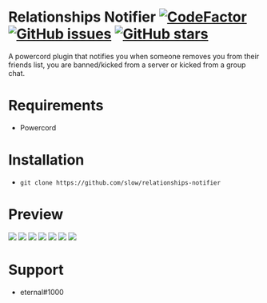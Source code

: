 # Relationships Notifier [![CodeFactor](https://www.codefactor.io/repository/github/slow/relationships-notifier/badge)](https://www.codefactor.io/repository/github/slow/relationships-notifier) [![GitHub issues](https://img.shields.io/github/issues/slow/relationships-notifier?style=flat)](https://github.com/slow/relationships-notifier/issues) [![GitHub stars](https://img.shields.io/github/stars/slow/relationships-notifier?style=flat)](https://github.com/slow/relationships-notifier/stargazers)

A powercord plugin that notifies you when someone removes you from their friends list, you are banned/kicked from a server or kicked from a group chat.

# Requirements

-  Powercord

# Installation

-  `git clone https://github.com/slow/relationships-notifier`

# Preview

<img src="https://i.imgur.com/5sdFepE.png"/>
<img src="https://i.imgur.com/xs2IvJh.png"/>
<img src="https://i.imgur.com/XrPBOIQ.png"/>
<img src="https://i.imgur.com/x8Ac0HS.png"/>
<img src="https://i.imgur.com/l8vH1TX.png"/>
<img src="https://i.imgur.com/AOLOpn4.png"/>
<img src="https://i.imgur.com/SKDP0y8.png"/>

# Support
- eternal#1000
